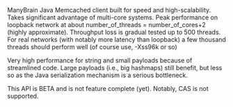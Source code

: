 ManyBrain Java Memcached client built for speed and high-scalability. Takes significant advantage of multi-core systems. Peak performance on loopback network at about number\_of\_threads = number\_of\_cores+2 (highly approximate). Throughput loss is gradual tested up to 500 threads. For real networks (with notably more latency than loopback) a few thousand threads should perform well (of course use, -Xss96k or so)

Very high performance for string and small payloads because of streamlined code. Large payloads (i.e., big hashmaps) still benefit, but less so as the Java serialization mechanism is a serious bottleneck.

This API is BETA and is not feature complete (yet). Notably, CAS is not supported.